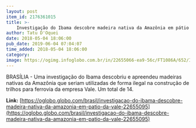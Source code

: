 ```yaml
---
layout: post
item_id: 2176361015
title: >-
    Investigação do Ibama descobre madeira nativa da Amazônia em pátio da Vale
author: Tatu D'Oquei
date: 2018-05-04 18:06:00
pub_date: 2019-06-04 07:04:07
time_added: 2018-05-04 18:06:00
category: 
image: https://ogimg.infoglobo.com.br/in/22655066-ea9-56c/FT1086A/652/Ibama.jpg
---
```


BRASÍLIA - Uma investigação do Ibama descobriu e apreendeu madeiras nativas da Amazônia que seriam utilizadas de forma ilegal na construção de trilhos para ferrovia da empresa Vale. Um total de 14.

**Link:** [https://oglobo.globo.com/brasil/investigacao-do-ibama-descobre-madeira-nativa-da-amazonia-em-patio-da-vale-22655095](https://oglobo.globo.com/brasil/investigacao-do-ibama-descobre-madeira-nativa-da-amazonia-em-patio-da-vale-22655095)

